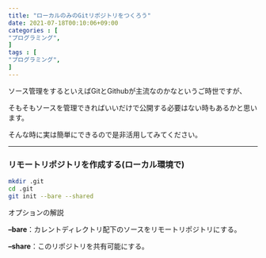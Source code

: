 ```yaml
---
title: "ローカルのみのGitリポジトリをつくろう"
date: 2021-07-18T00:10:06+09:00
categories : [
"プログラミング",
]
tags : [
"プログラミング",
]
---
```




ソース管理をするといえばGitとGithubが主流なのかなというご時世ですが、

そもそもソースを管理できればいいだけで公開する必要はない時もあるかと思います。

そんな時に実は簡単にできるので是非活用してみてください。

----

### リモートリポジトリを作成する(ローカル環境で)

```bash
mkdir .git
cd .git
git init --bare --shared
```

オプションの解説

**–bare**：カレントディレクトリ配下のソースをリモートリポジトリにする。

**–share**：このリポジトリを共有可能にする。

​	
